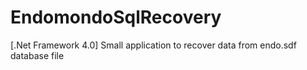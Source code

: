 # EndomondoSqlRecovery
[.Net Framework 4.0] Small application to recover data from endo.sdf database file
